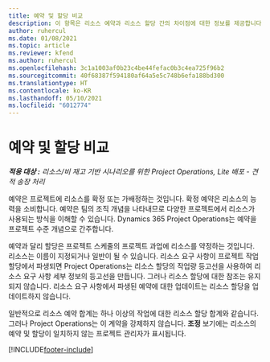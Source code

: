 ```yaml
---
title: 예약 및 할당 비교
description: 이 항목은 리소스 예약과 리소스 할당 간의 차이점에 대한 정보를 제공합니다.
author: ruhercul
ms.date: 01/08/2021
ms.topic: article
ms.reviewer: kfend
ms.author: ruhercul
ms.openlocfilehash: 3c1a1003af0b23c4be44fefac0b3c4ea725f96b2
ms.sourcegitcommit: 40f68387f594180af64a5e5c748b6efa188bd300
ms.translationtype: HT
ms.contentlocale: ko-KR
ms.lasthandoff: 05/10/2021
ms.locfileid: "6012774"
---
```

# <a name="bookings-vs-assignments"></a>예약 및 할당 비교

_**적용 대상 :** 리소스/비 재고 기반 시나리오를 위한 Project Operations, Lite 배포 - 견적 송장 처리_

예약은 프로젝트에 리소스를 확정 또는 가배정하는 것입니다. 확정 예약은 리소스의 능력을 소비합니다. 예약은 팀의 조직 개념을 나타내므로 다양한 프로젝트에서 리소스가 사용되는 방식을 이해할 수 있습니다. Dynamics 365 Project Operations는 예약을 프로젝트 수준 개념으로 간주합니다. 

예약과 달리 할당은 프로젝트 스케줄의 프로젝트 과업에 리소스를 약정하는 것입니다. 리소스는 이름이 지정되거나 일반이 될 수 있습니다.  리소스 요구 사항이 프로젝트 작업 할당에서 파생되면 Project Operations는 리소스 할당의 작업량 등고선을 사용하여 리소스 요구 사항 세부 정보의 등고선을 만듭니다. 그러나 리소스 할당에 대한 참조는 유지되지 않습니다. 리소스 요구 사항에서 파생된 예약에 대한 업데이트는 리소스 할당을 업데이트하지 않습니다.

일반적으로 리소스 예약 합계는 하나 이상의 작업에 대한 리소스 할당 합계와 같습니다. 그러나 Project Operations는 이 계약을 강제하지 않습니다. **조정** 보기에는 리소스의 예약 및 할당이 일치하지 않는 프로젝트 관리자가 표시됩니다.




[!INCLUDE[footer-include](../includes/footer-banner.md)]